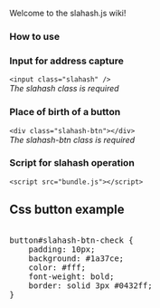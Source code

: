Welcome to the slahash.js wiki!

### How to use

### Input for address capture 
`<input class="slahash" />` <br>
_The slahash class is required_

### Place of birth of a button
`<div class="slahash-btn"></div>` <br>
_The slahash-btn class is required_

### Script for slahash operation
`<script src="bundle.js"></script>`


## Css button example

<pre>

button#slahash-btn-check {
    padding: 10px;
    background: #1a37ce;
    color: #fff;
    font-weight: bold;
    border: solid 3px #0432ff;
}

</pre>

